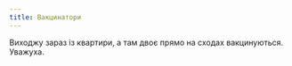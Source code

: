 ```yaml
---
title: Вакцинатори
---
```


Виходжу зараз із квартири, а там двоє прямо на сходах вакцинуються. Уважуха.

